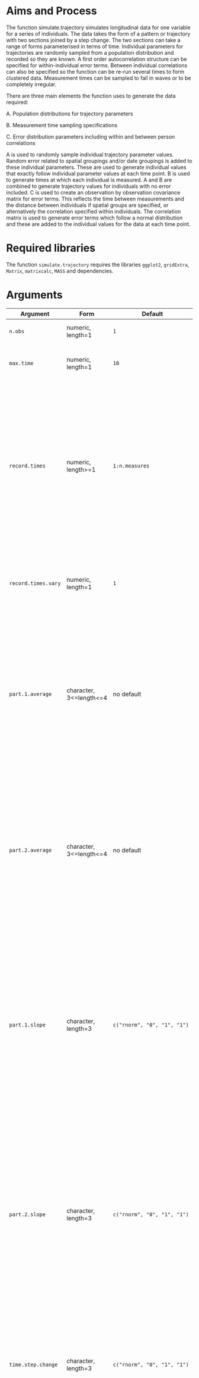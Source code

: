 # Aims and Process
The function simulate.trajectory simulates longitudinal data for one variable for a series of individuals. The data takes the form of a pattern or trajectory with two sections joined by a step change. The two sections can take a range of forms parameterised in terms of time. Individual parameters for trajectories are randomly sampled from a population distribution and recorded so they are known. A first order autocorrelation structure can be specified for within-individual error terms. Between individual correlations can also be specified so the function can be re-run several times to form clustered data. Measurement times can be sampled to fall in waves or to be completely irregular.

There are three main elements the function uses to generate the data required:

A.	Population distributions for trajectory parameters

B.	Measurement time sampling specifications

C.	Error distribution parameters including within and between person correlations

A is used to randomly sample individual trajectory parameter values. Random error related to spatial groupings and/or date groupings is added to these individual parameters. These are used to generate individual values that exactly follow individual parameter values at each time point. B is used to generate times at which each individual is measured. A and B are combined to generate trajectory values for individuals with no error included. C is used to create an observation by observation covariance matrix for error terms. This reflects the time between measurements and the distance between individuals if spatial groups are specified, or alternatively the correlation specified within individuals. The correlation matrix is used to generate error terms which follow a normal distribution and these are added to the individual values for the data at each time point. 

# Required libraries
The function `simulate.trajectory` requires the libraries `ggplot2`, `gridExtra`, `Matrix`, `matrixcalc`, `MASS` and dependencies.

# Arguments
|Argument|Form|Default|Description|
|---|---|---|---|
|`n.obs`|numeric, length=1|`1`|Number of trajectories to generate
|`max.time`|numeric, length=1|`10`|Maximum time of window to simulate data in (minimum is always zero)|
|`record.times`|numeric, length>=1|`1:n.measures`|Two options. For wave measurements, specify the times at which the waves occur. Recording times will vary around the specified times. For irregular measurements, specify the number of records collected and a uniform distribution will be used to choose this many recording times for each trajectory.|
|`record.times.vary`|numeric, length=1|`1`|Only required for wave measurements. Amount of variation of actual measurement times around those specified in record.times.|
|`part.1.average`|character, 3<=length<=4|no default|Population distribution of the average value of the first trajectory section. Individual averages will be sampled from this distribution. Takes the form `distribution, parameter1, parameter2`. Two of `part.1.average`, `part.2.average` and `value.step.change` must be specified. If all three are specified, `part.2.average` is ignored.|
|`part.2.average`|character, 3<=length<=4|no default|Population distribution of the average value of the second trajectory section. Individual averages will be sampled from this distribution. Takes the form `distribution, parameter1, parameter2`. Two of `part.1.average`, `part.2.average` and `value.step.change` must be specified. If all three are specified, `part.2.average` is ignored.|
|`part.1.slope`|character, length=3|`c("rnorm", "0", "1", "1")`|Population distribution of the slope parameter for the first trajectory section. Individual averages will be sampled from this distribution. Takes the form `distribution, parameter1, parameter2, multiplier`. The `multiplier` defaults to 1 and can be specified in terms of `t` (for time) if a non-linear pattern is required, for example, specifying `t` will give a quadratic curve and `t^2` cubic.|
|`part.2.slope`|character, length=3|`c("rnorm", "0", "1", "1")`|Population distribution of the slope parameter for the second trajectory section. Individual averages will be sampled from this distribution. Takes the form `distribution, parameter1, parameter2, multiplier`. The `multiplier` defaults to 1 and can be specified in terms of `t` (for time) if a non-linear pattern is required, for example, specifying `t` will give a quadratic curve and `t^2` cubic.|
|`time.step.change`|character, length=3|`c("rnorm", "0", "1", "1")`|Population distribution of the time at which the step change between trajectory sections occurs. Individual averages will be sampled from this distribution. Takes the form `distribution, parameter1, parameter2`.|
|`value.step.change`|character, length=3|no default|Population distribution of the average value of the step change between trajectory sections. Individual averages will be sampled from this distribution. Takes the form `distribution, parameter1, parameter2`. Two of `part.1.average`, `part.2.average` and `value.step.change` must be specified. If all three are specified, `part.2.average` is ignored.|
|`sd.error`|character, length=3|`sd.error=c("rlnorm","0.5", "0.5")`|Population distribution of the standard deviation of total random error terms for each individual. Individual averages will be sampled from this distribution. Takes the form `distribution, parameter1, parameter2`. The absolute value of any negative values will be used.|
|`between.cor`|numeric, length=1|`0`|Correlation of error terms between individuals at the same time point. Must be between -1 and 1.|
|`within.cor`|numeric, length=1|`0`|Correlation of error terms within individuals at adjacent time points. An order 1 autocorrelation structure is specified within individuals. Must be between -1 and 1.|
|`dayreps`|numeric, length=1|`1`|Routes can be measured over the time specified on multiple occasions (for example, different days). This specifies the number of these occasions.|
|`dayreps.cor`|numeric, length=1|`0`|Error correlation between data measured at the same time on the same route on consecutive days.|
|`fixed.spacegroups`|	Matrix or data frame with 3 or 6 columns	|`NULL`	|Specify this if you wish the observations to be in pre-specified spatial groups. Matrix/data frame columns specify: Group 1 ID, Group 1 X coordinate, Group 1 Y coordinate, Group 2 ID, Group 2 X coordinate, Group 2 Y coordinate. If two groups (6 columns) are specified, origin-destination data will be produced, if 3 columns are specified it will not (this will override the specification of `origin.dest`). The length of the matrix/data frame must be equal to `n.obs`.|
|`spacegroups`|numeric, length=1|no default|Number of spatial groups or clusters of individuals to be included in the dataset.|
|`spacegroups.size`|numeric, length=1|no default|The average deviation of the x and y coordinates for an individual in a spatial group from its centre (the distribution of points follows a bivariate normal distribution, this is the standard deviation of both distributions that comprise this).|
|`origin.dest`|logical, length=1|`FALSE`|If `TRUE`, data will be associated with a 'route' between two spatial points.|
|`area.x`|numeric, length=1|no default|Upper bound for x-coordinates of the centre of each spatial group. These will be sampled from a uniform distribution spanning from zero to this value.|
|`area.y`|numeric, length=1|no default|Upper bound for y-coordinates of the centre of each spatial group. These will be sampled from a uniform distribution spanning from zero to this value.|
|`sd.ratio`|numeric, length=1|`0.5`|Used to specify the amount of random variation in parameters between spatial groups. The standard deviation for this spatial-group-related variation is specified as a fraction of the random variation already introduced to the parameters (the third argument for each of `part.1.average`, `part.1.slope etc`.)|
|`sd.ratio.day`|numeric, length=1|`0.5`|Used to specify the amount of random variation in parameters between each `dayrep` specified. The standard deviation for this date-related variation is specified as a fraction of the random variation already introduced to the parameters (the third argument for each of `part.1.average`, `part.1.slope` etc.)|
|`plot`|logical, length=1|`TRUE`|Whether the summary plot is produced.|
|`offset.amount`|numeric, length=1|`0`|For specifying a horizontal offset for each spatial group. Each group will be offset by a value sampled from a normal distribution with mean `0` and standard deviation `offset.amount` with some random within-group variation around this value.|
# Output
The function outputs a list containing 5 elements:

|Element|Description|
|---|---|
|`data`|Data frame containing simulated data in long format|
|`simulation.summary`|Data frame containing variables showing individual input parameters, values expected from a simulation with no error (given discrete measurement times), and actual parameters from simulated data.|
|`plot`|Graphical object containing spaghetti plot of trajectories and differences of average values and step change values from inputs and expected values. Can be displayed using `plot()` function.|
|`section1.function`|Individual functions specified for first trajectory section (including multiplier)|
|`section2.function`|Individual functions specified for second trajectory section (including multiplier)|
|`coordinates.info`|Contains two parts. The first contains central coordinates for each spatial group. The second contains individual level coordinates and spatial group membership.|
# Warning messages
Common warning messages include the following:

`In max(recordtime[which(recordtime[, i] <= prejumpt[i]), i]) :`
  `no non-missing arguments to max; returning –Inf`

`In min(recordtime[which(recordtime[, i] >= postjumpt[i]), i]) :`
  `no non-missing arguments to max; returning Inf`

`Removed 1 rows containing non-finite values (stat_density).`

These occur if wave or irregular sampling is specified and an individual has no recording times either before or after the step change. This means some summary values cannot be calculated but does not cause any other issues.

# Example of use
The following function call simulates data for 50 individuals over 30 time points. The first function section follows a log(time) curve and the second follows a cos(time)*time curve. The coefficients for these are from a lognormal distribution with parameters 3 and 0.2 and normal distribution with parameters 1 and 0.5, respectively. Individual step-change times are chosen from a uniform distribution spanning from time=10 to time=20 and the step change value is chosen from a normal distribution with mean -100 and standard deviation 3. While error terms are normally distributed, individual level error standard deviations are chosen from a lognormal distribution. Adjacent measurements within individuals have an error correlation of 0.5. Simultaneous measurements for different individuals have an error correlation of 0.5. Measurements are taken irregularly, 10 times for each individual. The figure below shows the plots produced by the function.

`B <- simulate_trajectory(n.obs=50 , max.time=30, record.times=10,
part.1.average=c("rnorm","100", "3"), part.1.slope=c("rlnorm", "3", "0.2", "log(t)/t") , 
part.2.slope=c("rnorm", "1", "0.5", "cos(t)") , time.step.change=c("runif","10", "20") , value.step.change=c("rnorm","-100", "3"), sd.error=c("rlnorm","1", "0.5"), 
between.cor=0.3, within.cor=0.5, spacegroups=2, spacegroup.size=1, area.x=30, area.y=30)`

![Graphs produced by example code](https://user-images.githubusercontent.com/25984118/48132614-1e82fd80-e28c-11e8-87fd-2c759ff75593.png)


# Limitations
A number of limitations have been identified to date, however, more will likely become apparent as the function is used more frequently.

•	A step change must be specified for the distribution to run. As the first and second section slope parameters (at the individual level) are randomly selected from orthogonal distributions, the function cannot be manipulated to follow exactly the same shape throughout the measurement period, but the step change can be set to have a value of 0 for all individuals by specifying a distribution with no variation. It would also be possible discard data on one side of the step change if desired. If the step change is required to occur at the same time for all individuals (for example, to represent an external event), a distribution with no variation may be specified for this time.

•	Two parameter values must be specified for each distribution involved which excludes distributions with other numbers of parameters, such as the exponential distribution.
